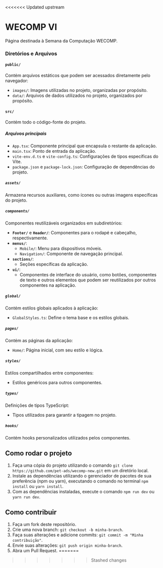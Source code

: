 <<<<<<< Updated upstream
# WECOMP VI

Página destinada à Semana da Computação WECOMP.

### Diretórios e Arquivos

#### `public/`

Contém arquivos estáticos que podem ser acessados diretamente pelo navegador:

- `images/`: Imagens utilizadas no projeto, organizadas por propósito.
- `data/`: Arquivos de dados utilizados no projeto, organizados por propósito.

#### `src/`

Contém todo o código-fonte do projeto.

##### Arquivos principais

- `App.tsx`: Componente principal que encapsula o restante da aplicação.
- `main.tsx`: Ponto de entrada da aplicação.
- `vite-env.d.ts` e `vite-config.ts`: Configurações de tipos específicas do Vite.
- `package.json` e `package-lock.json`: Configuração de dependências do projeto.

##### `assets/`

Armazena recursos auxiliares, como ícones ou outras imagens específicas do projeto.

##### `components/`

Componentes reutilizáveis organizados em subdiretórios:

- **`Footer/`** e **`Header/`**: Componentes para o rodapé e cabeçalho, respectivamente.
- **`menus/`**:
  - `Mobile/`: Menu para dispositivos móveis.
  - `Navigation/`: Componente de navegação principal.
- **`sections/`**:
  - Seções específicas da aplicação.
- **`ui/`**:
  - Componentes de interface do usuário, como botões, componentes de texto e outros elementos que podem ser reutilizados por outros componentes na aplicação.

##### `global/`

Contém estilos globais aplicados à aplicação:

- `GlobalStyles.ts`: Define o tema base e os estilos globais.

##### `pages/`

Contém as páginas da aplicação:

- `Home/`: Página inicial, com seu estilo e lógica.

##### `styles/`

Estilos compartilhados entre componentes:

- Estilos genéricos para outros componentes.

##### `types/`

Definições de tipos TypeScript:

- Tipos utilizados para garantir a tipagem no projeto.

##### `hooks/`

Contém hooks personalizados utilizados pelos componentes.

## Como rodar o projeto

1. Faça uma cópia do projeto utilizando o comando `git clone https://github.com/pet-ads/wecomp-new.git` em um diretório local.
2. Instale as dependências utilizando o gerenciador de pacotes de sua preferência (npm ou yarn), executando o comando no terminal `npm install` ou `yarn install`.
3. Com as dependências instaladas, execute o comando `npm run dev` ou `yarn run dev`.

## Como contribuir

1. Faça um fork deste repositório.
2. Crie uma nova branch: `git checkout -b minha-branch`.
3. Faça suas alterações e adicione commits: `git commit -m "Minha contribuição"`.
4. Envie suas alterações: `git push origin minha-branch`.
5. Abra um Pull Request.
=======

>>>>>>> Stashed changes
